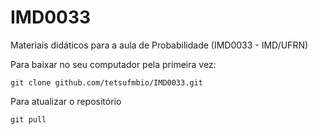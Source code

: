 # IMD0033
Materiais didáticos para a aula de Probabilidade (IMD0033 - IMD/UFRN)

Para baixar no seu computador pela primeira vez:
```
git clone github.com/tetsufmbio/IMD0033.git
```

Para atualizar o repositório
```
git pull
```

